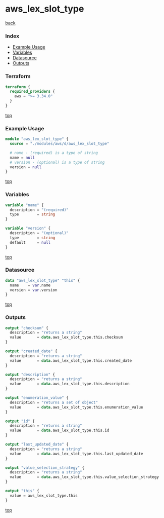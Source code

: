 # aws_lex_slot_type

[back](../aws.md)

### Index

- [Example Usage](#example-usage)
- [Variables](#variables)
- [Datasource](#datasource)
- [Outputs](#outputs)

### Terraform

```terraform
terraform {
  required_providers {
    aws = ">= 3.34.0"
  }
}
```

[top](#index)

### Example Usage

```terraform
module "aws_lex_slot_type" {
  source = "./modules/aws/d/aws_lex_slot_type"

  # name - (required) is a type of string
  name = null
  # version - (optional) is a type of string
  version = null
}
```

[top](#index)

### Variables

```terraform
variable "name" {
  description = "(required)"
  type        = string
}

variable "version" {
  description = "(optional)"
  type        = string
  default     = null
}
```

[top](#index)

### Datasource

```terraform
data "aws_lex_slot_type" "this" {
  name    = var.name
  version = var.version
}
```

[top](#index)

### Outputs

```terraform
output "checksum" {
  description = "returns a string"
  value       = data.aws_lex_slot_type.this.checksum
}

output "created_date" {
  description = "returns a string"
  value       = data.aws_lex_slot_type.this.created_date
}

output "description" {
  description = "returns a string"
  value       = data.aws_lex_slot_type.this.description
}

output "enumeration_value" {
  description = "returns a set of object"
  value       = data.aws_lex_slot_type.this.enumeration_value
}

output "id" {
  description = "returns a string"
  value       = data.aws_lex_slot_type.this.id
}

output "last_updated_date" {
  description = "returns a string"
  value       = data.aws_lex_slot_type.this.last_updated_date
}

output "value_selection_strategy" {
  description = "returns a string"
  value       = data.aws_lex_slot_type.this.value_selection_strategy
}

output "this" {
  value = aws_lex_slot_type.this
}
```

[top](#index)